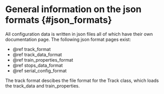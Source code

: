 General information on the json formats {#json_formats}
========================

All configuration data is written in json files all of which have their own documentation page.
The following json format pages exist:

* @ref track_format
* @ref track_data_format
* @ref train_properties_format
* @ref stops_data_format
* @ref serial_config_format

The track format descibes the file format for the Track class, which loads the track_data and train_properties.

